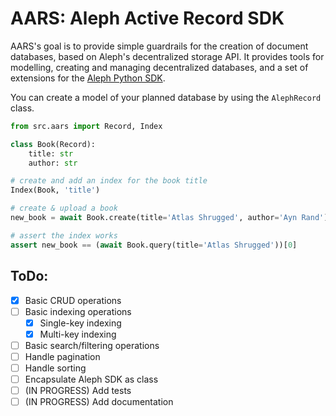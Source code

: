 # AARS: Aleph Active Record SDK

AARS's goal is to provide simple guardrails for the creation of document databases, based on Aleph's decentralized storage API. It provides tools for modelling, creating and managing decentralized databases, and a set of extensions for the [Aleph Python SDK](https://github.com/aleph-im/aleph-client).

You can create a model of your planned database by using the `AlephRecord` class.

```python
from src.aars import Record, Index

class Book(Record):
    title: str
    author: str

# create and add an index for the book title
Index(Book, 'title')

# create & upload a book
new_book = await Book.create(title='Atlas Shrugged', author='Ayn Rand')

# assert the index works
assert new_book == (await Book.query(title='Atlas Shrugged'))[0]
```


## ToDo:
- [x] Basic CRUD operations
- [ ] Basic indexing operations
  - [x] Single-key indexing 
  - [x] Multi-key indexing
- [ ] Basic search/filtering operations
- [ ] Handle pagination
- [ ] Handle sorting
- [ ] Encapsulate Aleph SDK as class
- [ ] (IN PROGRESS) Add tests
- [ ] (IN PROGRESS) Add documentation
